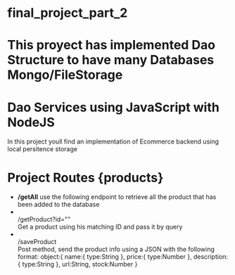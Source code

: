# final_project_part_2
# This proyect has implemented Dao Structure to have many Databases Mongo/FileStorage
<h1 style="color=BLUE">Dao Services using JavaScript with NodeJS </h1>
<p>In this project youll find an implementation of Ecommerce backend using local persitence storage</p>

# Project Routes {products}
<ul>
    <li><b>/getAll</b> use the following endpoint to retrieve all the product that has been added to the database</li>
    <li><br>/getProduct?id=""</br> Get a product using his matching ID and pass it by query</li>
    <li><br>/saveProduct</br> Post method, send the product info using a JSON with the following format:
    object:{
            name:{
                type:String
            },
            price:{
                type:Number
            },
            description:{
                type:String
            },
            url:String,
            stock:Number
        }
    </li>
<ul>

